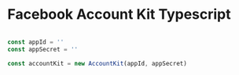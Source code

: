 # Facebook Account Kit Typescript

```js

const appId = ''
const appSecret = ''

const accountKit = new AccountKit(appId, appSecret)

```